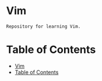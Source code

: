 # Vim

    Repository for learning Vim.

# Table of Contents

- [Vim](#vim)
- [Table of Contents](#table-of-contents)
